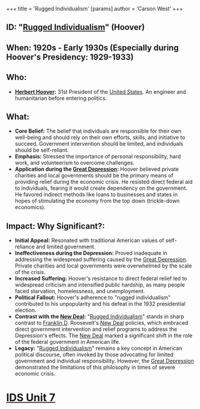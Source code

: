 +++
 title = 'Rugged Individualism'
[params]
	author = 'Carson West'
+++
## ID: "[Rugged Individualism](./../rugged-individualism/)" (Hoover)

## When: 1920s - Early 1930s (Especially during Hoover's Presidency: 1929-1933)

## Who: 
* **[Herbert Hoover](./../herbert-hoover/):** 31st President of the [United States](./../united-states/). An engineer and humanitarian before entering politics.

## What: 
* **Core Belief:** The belief that individuals are responsible for their own well-being and should rely on their own efforts, skills, and initiative to succeed. Government intervention should be limited, and individuals should be self-reliant.
* **Emphasis:**  Stressed the importance of personal responsibility, hard work, and volunteerism to overcome challenges.
* **Application during the [Great Depression](./../great-depression/):** Hoover believed private charities and local governments should be the primary means of providing relief during the economic crisis. He resisted direct federal aid to individuals, fearing it would create dependency on the government. He favored indirect methods like loans to businesses and states in hopes of stimulating the economy from the top down (trickle-down economics).

## Impact: Why Significant?: 
* **Initial Appeal:**  Resonated with traditional American values of self-reliance and limited government.
* **Ineffectiveness during the Depression:** Proved inadequate in addressing the widespread suffering caused by the [Great Depression](./../great-depression/). Private charities and local governments were overwhelmed by the scale of the crisis.
* **Increased Suffering:**  Hoover's resistance to direct federal relief led to widespread criticism and intensified public hardship, as many people faced starvation, homelessness, and unemployment.
* **Political Fallout:** Hoover's adherence to "rugged individualism" contributed to his unpopularity and his defeat in the 1932 presidential election.
* **Contrast with the [New Deal](./../new-deal/):**  "[Rugged Individualism](./../rugged-individualism/)" stands in sharp contrast to [Franklin D](./../franklin-d/). Roosevelt's [New Deal](./../new-deal/) policies, which embraced direct government intervention and relief programs to address the Depression's effects. The [New Deal](./../new-deal/) marked a significant shift in the role of the federal government in American life.
* **Legacy:** "[Rugged Individualism](./../rugged-individualism/)" remains a key concept in American political discourse, often invoked by those advocating for limited government and individual responsibility. However, the [Great Depression](./../great-depression/) demonstrated the limitations of this philosophy in times of severe economic crisis.

# [IDS Unit 7](./../ids-unit-7/)